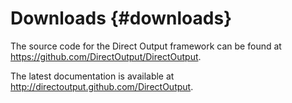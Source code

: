 ﻿Downloads {#downloads}
===========

The source code for the Direct Output framework can be found at <a target="_blank" href="https://github.com/DirectOutput/DirectOutput">https://github.com/DirectOutput/DirectOutput</a>.

The latest documentation is available at <a target="_blank" href="http://directoutput.github.com/DirectOutput">http://directoutput.github.com/DirectOutput</a>.

